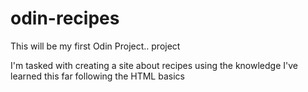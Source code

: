# odin-recipes

This will be my first Odin Project.. project

I'm tasked with creating a site about recipes using the knowledge I've learned this far following the HTML basics
